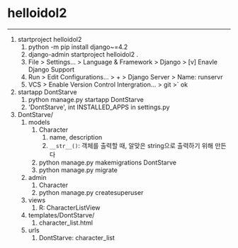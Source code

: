 # helloidol2
***
1. startproject helloidol2
   1. python -m pip install django~=4.2
   2. django-admin startproject helloidol2 .
   3. File > Settings... > Language & Framework > Django > [v] Enavle Django Support
   4. Run > Edit Configurations... > + > Django Server > Name: runservr
   5. VCS > Enable Version Control Intergration... > git >` ok
2. startapp DontStarve
   1. python manage.py startapp DontStarve
   2. 'DontStarve', int INSTALLED_APPS in settings.py
3. DontStarve/
   1. models
      1. Character
         1. name, description
         2. `__str__()`: 객체를 출력할 때, 알맞은 string으로 출력하기 위해 만든다
      2. python manage.py makemigrations DontStarve
      3. python manage.py migrate
   2. admin
      1. Character
      2. python manage.py createsuperuser
   3. views
      1. R: CharacterListView
   4. templates/DontStarve/
      1. character_list.html
   5. urls
      1. DontStarve: character_list